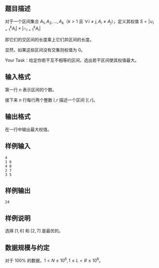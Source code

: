 ## 题目描述

对于一个区间集合 ${A_1,A_2,\dots,A_k}$（$k>1$ 且 $\forall i\ne j,A_i\ne A_j$），定义其权值 $S=|\cup_{i=1}^k A_i|\times|\cap_{i=1}^k A_i|$

即它们的交区间的长度乘上它们并区间的长度。

显然，如果这些区间没有交集则权值为 $0$。

Your Task：给定你若干互不相等的区间，选出若干区间使其权值最大。

## 输入格式

第一行 $n$ 表示区间的个数。

接下来 $n$ 行每行两个整数 $l,r$ 描述一个区间 $[l,r]$。

## 输出格式

在一行中输出最大权值。

## 样例输入

```plain
4
1 6
4 8
2 7
3 5
```

## 样例输出

```plain
24
```

## 样例说明

选择 $[1,6]$ 和 $[2,7]$ 是最优的。

## 数据规模与约定

对于 $100\%$ 的数据，$1<N\le 10^6,1\le L<R\le 10^6$。
